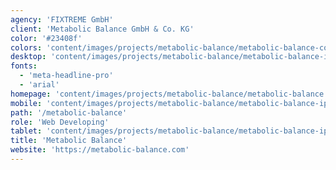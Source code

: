 ```yaml
---
agency: 'FIXTREME GmbH'
client: 'Metabolic Balance GmbH & Co. KG'
color: '#23408f'
colors: 'content/images/projects/metabolic-balance/metabolic-balance-colors.png'
desktop: 'content/images/projects/metabolic-balance/metabolic-balance-imac.png'
fonts:
  - 'meta-headline-pro'
  - 'arial'
homepage: 'content/images/projects/metabolic-balance/metabolic-balance.png'
mobile: 'content/images/projects/metabolic-balance/metabolic-balance-iphone.png'
path: '/metabolic-balance'
role: 'Web Developing'
tablet: 'content/images/projects/metabolic-balance/metabolic-balance-ipad.png'
title: 'Metabolic Balance'
website: 'https://metabolic-balance.com'
---
```

